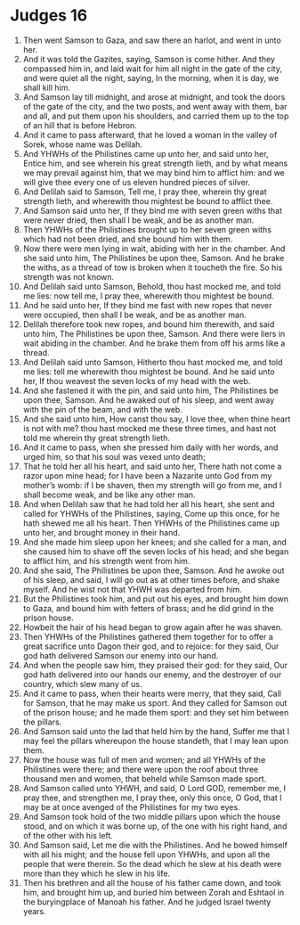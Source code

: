 ﻿# Judges  16
1. Then went Samson to Gaza, and saw there an harlot, and went in unto her. 
2. And it was told the Gazites, saying, Samson is come hither. And they compassed him in, and laid wait for him all night in the gate of the city, and were quiet all the night, saying, In the morning, when it is day, we shall kill him. 
3. And Samson lay till midnight, and arose at midnight, and took the doors of the gate of the city, and the two posts, and went away with them, bar and all, and put them upon his shoulders, and carried them up to the top of an hill that is before Hebron. 
4.  And it came to pass afterward, that he loved a woman in the valley of Sorek, whose name was Delilah. 
5. And YHWHs of the Philistines came up unto her, and said unto her, Entice him, and see wherein his great strength lieth, and by what means we may prevail against him, that we may bind him to afflict him: and we will give thee every one of us eleven hundred pieces of silver. 
6.  And Delilah said to Samson, Tell me, I pray thee, wherein thy great strength lieth, and wherewith thou mightest be bound to afflict thee. 
7. And Samson said unto her, If they bind me with seven green withs that were never dried, then shall I be weak, and be as another man. 
8. Then YHWHs of the Philistines brought up to her seven green withs which had not been dried, and she bound him with them. 
9. Now there were men lying in wait, abiding with her in the chamber. And she said unto him, The Philistines be upon thee, Samson. And he brake the withs, as a thread of tow is broken when it toucheth the fire. So his strength was not known. 
10. And Delilah said unto Samson, Behold, thou hast mocked me, and told me lies: now tell me, I pray thee, wherewith thou mightest be bound. 
11. And he said unto her, If they bind me fast with new ropes that never were occupied, then shall I be weak, and be as another man. 
12. Delilah therefore took new ropes, and bound him therewith, and said unto him, The Philistines be upon thee, Samson. And there were liers in wait abiding in the chamber. And he brake them from off his arms like a thread. 
13. And Delilah said unto Samson, Hitherto thou hast mocked me, and told me lies: tell me wherewith thou mightest be bound. And he said unto her, If thou weavest the seven locks of my head with the web. 
14. And she fastened it with the pin, and said unto him, The Philistines be upon thee, Samson. And he awaked out of his sleep, and went away with the pin of the beam, and with the web. 
15.  And she said unto him, How canst thou say, I love thee, when thine heart is not with me? thou hast mocked me these three times, and hast not told me wherein thy great strength lieth. 
16. And it came to pass, when she pressed him daily with her words, and urged him, so that his soul was vexed unto death; 
17. That he told her all his heart, and said unto her, There hath not come a razor upon mine head; for I have been a Nazarite unto God from my mother’s womb: if I be shaven, then my strength will go from me, and I shall become weak, and be like any other man. 
18. And when Delilah saw that he had told her all his heart, she sent and called for YHWHs of the Philistines, saying, Come up this once, for he hath shewed me all his heart. Then YHWHs of the Philistines came up unto her, and brought money in their hand. 
19. And she made him sleep upon her knees; and she called for a man, and she caused him to shave off the seven locks of his head; and she began to afflict him, and his strength went from him. 
20. And she said, The Philistines be upon thee, Samson. And he awoke out of his sleep, and said, I will go out as at other times before, and shake myself. And he wist not that YHWH was departed from him. 
21.  But the Philistines took him, and put out his eyes, and brought him down to Gaza, and bound him with fetters of brass; and he did grind in the prison house. 
22. Howbeit the hair of his head began to grow again after he was shaven. 
23. Then YHWHs of the Philistines gathered them together for to offer a great sacrifice unto Dagon their god, and to rejoice: for they said, Our god hath delivered Samson our enemy into our hand. 
24. And when the people saw him, they praised their god: for they said, Our god hath delivered into our hands our enemy, and the destroyer of our country, which slew many of us. 
25. And it came to pass, when their hearts were merry, that they said, Call for Samson, that he may make us sport. And they called for Samson out of the prison house; and he made them sport: and they set him between the pillars. 
26. And Samson said unto the lad that held him by the hand, Suffer me that I may feel the pillars whereupon the house standeth, that I may lean upon them. 
27. Now the house was full of men and women; and all YHWHs of the Philistines were there; and there were upon the roof about three thousand men and women, that beheld while Samson made sport. 
28. And Samson called unto YHWH, and said, O Lord GOD, remember me, I pray thee, and strengthen me, I pray thee, only this once, O God, that I may be at once avenged of the Philistines for my two eyes. 
29. And Samson took hold of the two middle pillars upon which the house stood, and on which it was borne up, of the one with his right hand, and of the other with his left. 
30. And Samson said, Let me die with the Philistines. And he bowed himself with all his might; and the house fell upon YHWHs, and upon all the people that were therein. So the dead which he slew at his death were more than they which he slew in his life. 
31. Then his brethren and all the house of his father came down, and took him, and brought him up, and buried him between Zorah and Eshtaol in the buryingplace of Manoah his father. And he judged Israel twenty years. 
